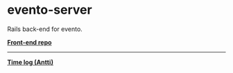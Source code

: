 # evento-server

Rails back-end for evento.

[**Front-end repo**](https://github.com/JaakkoLipsanen/evento-web)

------------

[**Time log (Antti)**](https://gist.github.com/anttilip/989e5b66a17537c454f7290a5dff4e10#file-time-log-md)
